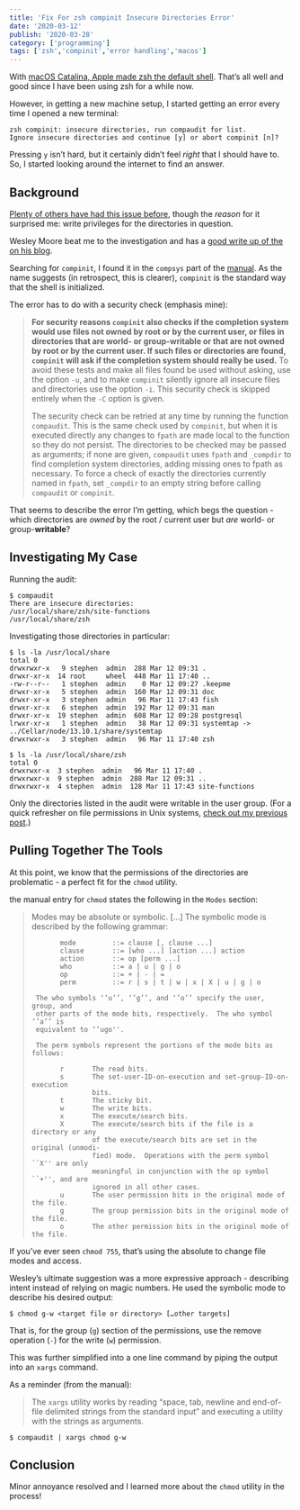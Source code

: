 ```yaml
---
title: 'Fix For zsh compinit Insecure Directories Error'
date: '2020-03-12'
publish: '2020-03-28'
category: ['programming']
tags: ['zsh','compinit','error handling','macos']
---
```


With [macOS Catalina, Apple made zsh the default shell](https://www.theverge.com/2019/6/4/18651872/apple-macos-catalina-zsh-bash-shell-replacement-features). That’s all well and good since I have been using zsh for a while now.

However, in getting a new machine setup, I started getting an error every time I opened a new terminal:

```shell
zsh compinit: insecure directories, run compaudit for list.
Ignore insecure directories and continue [y] or abort compinit [n]?
```

Pressing `y` isn’t hard, but it certainly didn’t feel _right_ that I should have to. So, I started looking around the internet to find an answer.

## Background

[Plenty of others have had this issue before](https://stackoverflow.com/questions/13762280/zsh-compinit-insecure-directories), though the _reason_ for it surprised me: write privileges for the directories in question.

Wesley Moore beat me to the investigation and has a [good write up of the on his blog](https://www.wezm.net/technical/2008/09/zsh-cygwin-and-insecure-directories/).

Searching for `compinit`, I found it in the `compsys` part of the [manual](http://zsh.sourceforge.net/Doc/Release/Completion-System.html). As the name suggests (in retrospect, this is clearer), `compinit` is the standard way that the shell is initialized.

The error has to do with a security check (emphasis mine):

> **For security reasons `compinit` also checks if the completion system would use files not owned by root or by the current user, or files in directories that are world- or group-writable or that are not owned by root or by the current user. If such files or directories are found, `compinit` will ask if the completion system should really be used.** To avoid these tests and make all files found be used without asking, use the option `-u`, and to make `compinit` silently ignore all insecure files and directories use the option `-i`. This security check is skipped entirely when the `-C` option is given.
>
> The security check can be retried at any time by running the function `compaudit`. This is the same check used by `compinit`, but when it is executed directly any changes to `fpath` are made local to the function so they do not persist. The directories to be checked may be passed as arguments; if none are given, `compaudit` uses `fpath` and `_compdir` to find completion system directories, adding missing ones to fpath as necessary. To force a check of exactly the directories currently named in `fpath`, set `_compdir` to an empty string before calling `compaudit` or `compinit`.

That seems to describe the error I’m getting, which begs the question - which directories are _owned_ by the root / current user but _are_ world- or group-**writable**?

## Investigating My Case

Running the audit:

```shell
$ compaudit
There are insecure directories:
/usr/local/share/zsh/site-functions
/usr/local/share/zsh
```

Investigating those directories in particular:

```shell
$ ls -la /usr/local/share
total 0
drwxrwxr-x   9 stephen  admin  288 Mar 12 09:31 .
drwxr-xr-x  14 root     wheel  448 Mar 11 17:40 ..
-rw-r--r--   1 stephen  admin    0 Mar 12 09:27 .keepme
drwxr-xr-x   5 stephen  admin  160 Mar 12 09:31 doc
drwxr-xr-x   3 stephen  admin   96 Mar 11 17:43 fish
drwxr-xr-x   6 stephen  admin  192 Mar 12 09:31 man
drwxr-xr-x  19 stephen  admin  608 Mar 12 09:28 postgresql
lrwxr-xr-x   1 stephen  admin   38 Mar 12 09:31 systemtap -> ../Cellar/node/13.10.1/share/systemtap
drwxrwxr-x   3 stephen  admin   96 Mar 11 17:40 zsh

$ ls -la /usr/local/share/zsh
total 0
drwxrwxr-x  3 stephen  admin   96 Mar 11 17:40 .
drwxrwxr-x  9 stephen  admin  288 Mar 12 09:31 ..
drwxrwxr-x  4 stephen  admin  128 Mar 11 17:43 site-functions
```

Only the directories listed in the audit were writable in the user group. (For a quick refresher on file permissions in Unix systems, [check out my previous post](../../2020-01-01/unix-file-permissions).)

## Pulling Together The Tools

At this point, we know that the permissions of the directories are problematic - a perfect fit for the `chmod` utility.

the manual entry for `chmod` states the following in the `Modes` section:

> Modes may be absolute or symbolic.
> […]
> The symbolic mode is described by the following grammar:
>
>            mode         ::= clause [, clause ...]
>            clause       ::= [who ...] [action ...] action
>            action       ::= op [perm ...]
>            who          ::= a | u | g | o
>            op           ::= + | - | =
>            perm         ::= r | s | t | w | x | X | u | g | o
>
>      The who symbols ‘’u’’, ‘’g’’, and ‘’o’’ specify the user, group, and
>      other parts of the mode bits, respectively.  The who symbol ‘’a’’ is
>      equivalent to ‘’ugo''.
>
>      The perm symbols represent the portions of the mode bits as follows:
>
>            r       The read bits.
>            s       The set-user-ID-on-execution and set-group-ID-on-execution
>                    bits.
>            t       The sticky bit.
>            w       The write bits.
>            x       The execute/search bits.
>            X       The execute/search bits if the file is a directory or any
>                    of the execute/search bits are set in the original (unmodi-
>                    fied) mode.  Operations with the perm symbol ``X'' are only
>                    meaningful in conjunction with the op symbol ``+'', and are
>                    ignored in all other cases.
>            u       The user permission bits in the original mode of the file.
>            g       The group permission bits in the original mode of the file.
>            o       The other permission bits in the original mode of the file.

If you’ve ever seen `chmod 755`, that’s using the absolute to change file modes and access.

Wesley’s ultimate suggestion was a more expressive approach - describing intent instead of relying on magic numbers. He used the symbolic mode to describe his desired output:

```shell
$ chmod g-w <target file or directory> […other targets]
```

That is, for the group (`g`) section of the permissions, use the remove operation (`-`) for the write (`w`) permission.

This was further simplified into a one line command by piping the output into an `xargs` command.

As a reminder (from the manual):

> The `xargs` utility works by reading “space, tab, newline and end-of-file delimited strings from the standard input” and executing a utility with the strings as arguments.

```shell
$ compaudit | xargs chmod g-w
```

## Conclusion

Minor annoyance resolved and I learned more about the `chmod` utility in the process!
